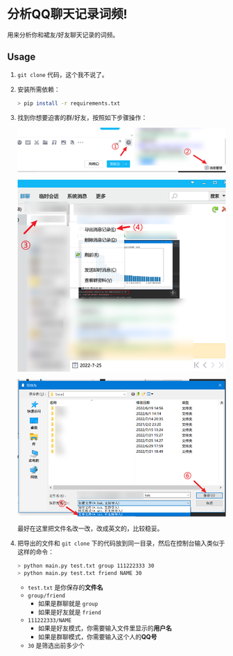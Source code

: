 # 分析QQ聊天记录词频!

用来分析你和裙友/好友聊天记录的词频。

## Usage

1. `git clone` 代码，这个我不说了。

2. 安装所需依赖：

   ```bash
   > pip install -r requirements.txt
   ```

3. 找到你想要迫害的群/好友，按照如下步骤操作：

   ![Step 1 2](screenshots/1.png)

   ![Step 3 4](screenshots/2.png)

   ![Step 5 6](screenshots/3.png)

   最好在这里把文件名改一改，改成英文的，比较稳妥。

4. 把导出的文件和 `git clone` 下的代码放到同一目录，然后在控制台输入类似于这样的命令：

   ```bash
   > python main.py test.txt group 111222333 30
   > python main.py test.txt friend NAME 30
   ```

   + `test.txt` 是你保存的**文件名**
   + `group/friend` 
      + 如果是群聊就是 `group`
      + 如果是好友就是 `friend`
   + `111222333/NAME`
      + 如果是好友模式，你需要输入文件里显示的**用户名**
      + 如果是群聊模式，你需要输入这个人的**QQ号**
   + `30` 是筛选出前多少个

